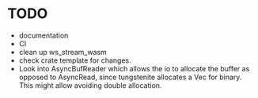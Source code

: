 # TODO

- documentation
- CI
- clean up ws_stream_wasm
- check crate template for changes.
- Look into AsyncBufReader which allows the io to allocate the buffer as opposed to AsyncRead, since tungstenite allocates a Vec for binary. This might allow avoiding  double allocation.

